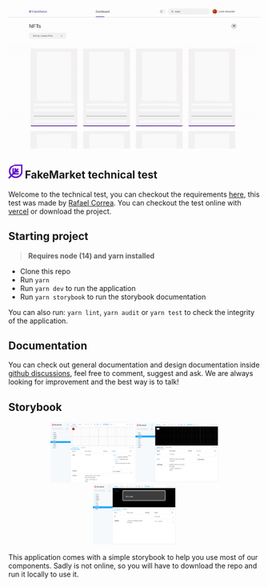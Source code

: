 <div align="center">
	<img src="public/presentation.gif" />
</div>

## ![Logo](public/favicon.svg) FakeMarket technical test

Welcome to the technical test, you can checkout the requirements [here](https://www.figma.com/file/ox2tPvQ0owSI8dazlutaJk/test?node-id=0%3A1), this test was made by [Rafael Correa](https://github.com/darklight9811). You can checkout the test online with [vercel](https://fakemarket.vercel.app/) or download the project.

## Starting project
> **Requires node (14) and yarn installed**

- Clone this repo
- Run `yarn`
- Run `yarn dev` to run the application
- Run `yarn storybook` to run the storybook documentation

You can also run: `yarn lint`, `yarn audit` or `yarn test` to check the integrity of the application.

## Documentation

You can check out general documentation and design documentation inside [github discussions](https://github.com/darklight9811/fakemarket/discussions), feel free to comment, suggest and ask. We are always looking for improvement and the best way is to talk!

## Storybook

<div align="center">
	<img src="public/storybook-01.png" width="33%" />
	<img src="public/storybook-02.png" width="33%" />
	<img src="public/storybook-03.png" width="33%" />
</div>

This application comes with a simple storybook to help you use most of our components. Sadly is not online, so you will have to download the repo and run it locally to use it.